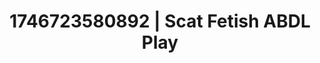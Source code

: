 ---
categories:
- Tan lines & lingerie
- Kinky dreams
- AI-generated
- Erotic art direction
- Breath play
- ASMR
- POV erotica
- Cosplay
image: /assets/images/1746723580892.jpg
layout: post
seo:
  description: Featured content with premium ABDL Play, Scat Fetish. HD images available.
  keywords: ABDL Play, Scat Fetish
  og_image: /assets/images/1746723580892.jpg
  schema_type: VisualArtwork
tags:
- ABDL Play
- '#1746723580892'
- Scat Fetish
title: 1746723580892 | Scat Fetish ABDL Play
---
